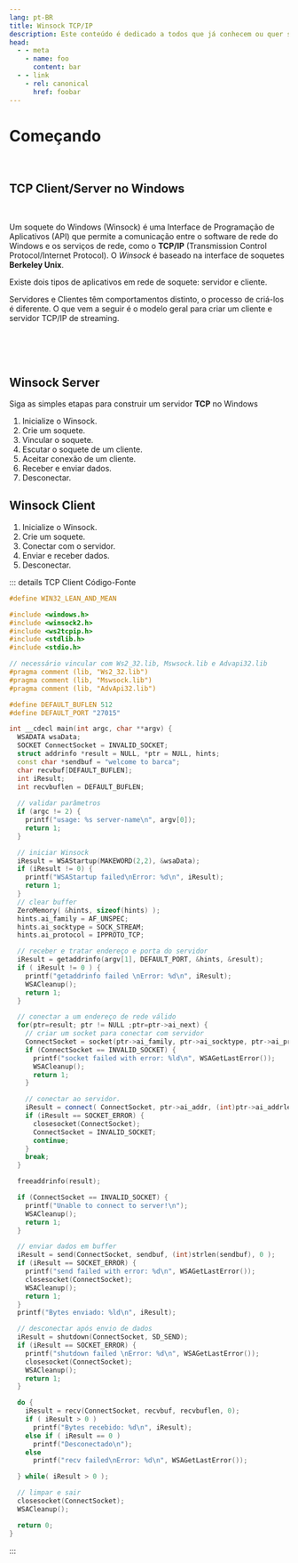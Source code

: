 ```yaml
---
lang: pt-BR
title: Winsock TCP/IP 
description: Este conteúdo é dedicado a todos que já conhecem ou quer saber mais sobre a linguagem de programação C/C++.
head:
  - - meta
    - name: foo
      content: bar
  - - link
    - rel: canonical
      href: foobar
---
```



# Começando

<br/>

## TCP Client/Server no Windows

<br/>

Um soquete do Windows (Winsock) é uma Interface de Programação de Aplicativos (API) que permite a comunicação entre o software de rede do Windows e os serviços de rede, como o **TCP/IP** (Transmission Control Protocol/Internet Protocol). O *Winsock* é baseado na interface de soquetes **Berkeley Unix**.

Existe dois tipos de aplicativos em rede de soquete: servidor e cliente.

Servidores e Clientes têm comportamentos distinto, o processo de criá-los é diferente. O que vem a seguir é o modelo geral para criar um cliente e servidor TCP/IP de streaming.

<br/>
<br/>


<br/>

## Winsock Server

Siga as simples etapas para construir um servidor **TCP** no Windows

1. Inicialize o Winsock.
2. Crie um soquete.
3. Vincular o soquete.
4. Escutar o soquete de um cliente.
5. Aceitar conexão de um cliente.
6. Receber e enviar dados.
7. Desconectar.

## Winsock Client

1. Inicialize o Winsock.
2. Crie um soquete.
3. Conectar com o servidor.
4. Enviar e receber dados.
5. Desconectar.


::: details TCP Client Código-Fonte 
```c++
#define WIN32_LEAN_AND_MEAN

#include <windows.h>
#include <winsock2.h>
#include <ws2tcpip.h>
#include <stdlib.h>
#include <stdio.h>

// necessário vincular com Ws2_32.lib, Mswsock.lib e Advapi32.lib
#pragma comment (lib, "Ws2_32.lib")
#pragma comment (lib, "Mswsock.lib")
#pragma comment (lib, "AdvApi32.lib")

#define DEFAULT_BUFLEN 512
#define DEFAULT_PORT "27015"

int __cdecl main(int argc, char **argv) {
  WSADATA wsaData;
  SOCKET ConnectSocket = INVALID_SOCKET;
  struct addrinfo *result = NULL, *ptr = NULL, hints;
  const char *sendbuf = "welcome to barca";
  char recvbuf[DEFAULT_BUFLEN];
  int iResult;
  int recvbuflen = DEFAULT_BUFLEN;
  
  // validar parâmetros
  if (argc != 2) {
    printf("usage: %s server-name\n", argv[0]);
    return 1;
  }

  // iniciar Winsock
  iResult = WSAStartup(MAKEWORD(2,2), &wsaData);
  if (iResult != 0) {
    printf("WSAStartup failed\nError: %d\n", iResult);
    return 1;
  }
  // clear buffer
  ZeroMemory( &hints, sizeof(hints) );
  hints.ai_family = AF_UNSPEC;
  hints.ai_socktype = SOCK_STREAM;
  hints.ai_protocol = IPPROTO_TCP;

  // receber e tratar endereço e porta do servidor
  iResult = getaddrinfo(argv[1], DEFAULT_PORT, &hints, &result);
  if ( iResult != 0 ) {
    printf("getaddrinfo failed \nError: %d\n", iResult);
    WSACleanup();
    return 1;
  }

  // conectar a um endereço de rede válido
  for(ptr=result; ptr != NULL ;ptr=ptr->ai_next) {
    // criar um socket para conectar com servidor
    ConnectSocket = socket(ptr->ai_family, ptr->ai_socktype, ptr->ai_protocol);
    if (ConnectSocket == INVALID_SOCKET) {
      printf("socket failed with error: %ld\n", WSAGetLastError());
      WSACleanup();
      return 1;
    }

    // conectar ao servidor.
    iResult = connect( ConnectSocket, ptr->ai_addr, (int)ptr->ai_addrlen);
    if (iResult == SOCKET_ERROR) {
      closesocket(ConnectSocket);
      ConnectSocket = INVALID_SOCKET;
      continue;
    }
    break;
  }

  freeaddrinfo(result);

  if (ConnectSocket == INVALID_SOCKET) {
    printf("Unable to connect to server!\n");
    WSACleanup();
    return 1;
  }

  // enviar dados em buffer
  iResult = send(ConnectSocket, sendbuf, (int)strlen(sendbuf), 0 );
  if (iResult == SOCKET_ERROR) {
    printf("send failed with error: %d\n", WSAGetLastError());
    closesocket(ConnectSocket);
    WSACleanup();
    return 1;
  }
  printf("Bytes enviado: %ld\n", iResult);

  // desconectar após envio de dados
  iResult = shutdown(ConnectSocket, SD_SEND);
  if (iResult == SOCKET_ERROR) {
    printf("shutdown failed \nError: %d\n", WSAGetLastError());
    closesocket(ConnectSocket);
    WSACleanup();
    return 1;
  }

  do {
    iResult = recv(ConnectSocket, recvbuf, recvbuflen, 0);
    if ( iResult > 0 )
      printf("Bytes recebido: %d\n", iResult);
    else if ( iResult == 0 )
      printf("Desconectado\n");
    else
      printf("recv failed\nError: %d\n", WSAGetLastError());

  } while( iResult > 0 );

  // limpar e sair
  closesocket(ConnectSocket);
  WSACleanup();

  return 0;
}
```
:::

<br/>




